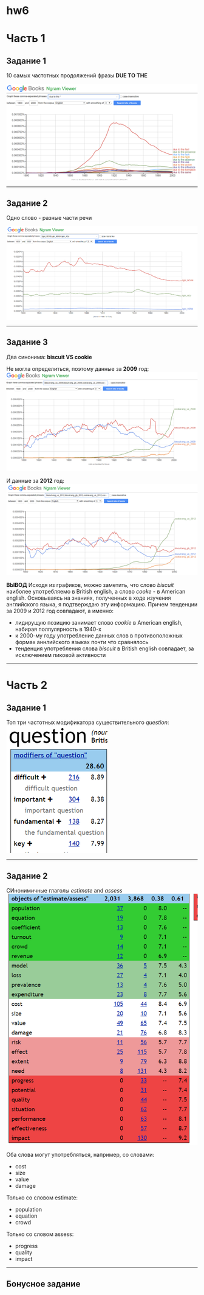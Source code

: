 # hw6
# Часть 1
## Задание 1
10 самых частотных продолжений фразы **DUE TO THE**

![10 самых частотных продолжений](нграмЬЮТУ.png)
***

## Задание 2
Одно слово - разные части речи

![части речи](нграмразныечастиречи.png)
***

## Задание 3
Два синонима: **biscuit VS cookie**

Не могла определиться, поэтому данные за **2009** год:
![синонимы](печеньки.png)

И данные за **2012** год:
![синонимы](печеньки2012.png)

**ВЫВОД**
Исходя из графиков, можно заметить, что слово *biscuit* наиболее употребляемо в British english, а слово *cooke* - в American english. Основываясь на знаниях, полученных в ходе изучения английского языка, я подтверждаю эту информацию. Причем тенденции за 2009 и 2012 год совпадают, а именно:
- лидирущую позицию занимает слово *cookie* в American english, набирая полпулярность в 1940-х
- к 2000-му году употребление данных слов в противоположных формах аннлийского языках почти что сравнялось
- тенденция употребления слова *biscuit* в British english совпадает, за исключением пиковой активности
***

# Часть 2
## Задание 1

Топ три частотных модификатора существительного *question*:
![question](question1.png)
***

## Задание 2

СИнонимичные глаголы *estimate* and *assess*
![question](diff.png)

Оба слова могут употребляться, например, со словами:
- cost
- size
- value
- damage

Только со словом estimate:
- population
- equation
- crowd

Только со словом assess:
- progress
- quality
- impact
***

## Бонусное задание
